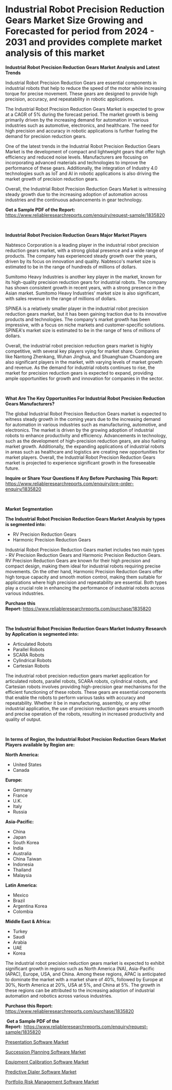 <p><h1>Industrial Robot Precision Reduction Gears Market Size Growing and Forecasted for period from 2024 - 2031 and provides complete market analysis of this market</h1></p><p><strong>Industrial Robot Precision Reduction Gears Market Analysis and Latest Trends</strong></p>
<p><p>Industrial Robot Precision Reduction Gears are essential components in industrial robots that help to reduce the speed of the motor while increasing torque for precise movement. These gears are designed to provide high precision, accuracy, and repeatability in robotic applications.</p><p>The Industrial Robot Precision Reduction Gears Market is expected to grow at a CAGR of 5% during the forecast period. The market growth is being primarily driven by the increasing demand for automation in various industries such as automotive, electronics, and healthcare. The need for high precision and accuracy in robotic applications is further fueling the demand for precision reduction gears.</p><p>One of the latest trends in the Industrial Robot Precision Reduction Gears Market is the development of compact and lightweight gears that offer high efficiency and reduced noise levels. Manufacturers are focusing on incorporating advanced materials and technologies to improve the performance of these gears. Additionally, the integration of Industry 4.0 technologies such as IoT and AI in robotic applications is also driving the market growth of precision reduction gears.</p><p>Overall, the Industrial Robot Precision Reduction Gears Market is witnessing steady growth due to the increasing adoption of automation across industries and the continuous advancements in gear technology.</p></p>
<p><strong>Get a Sample PDF of the Report:&nbsp;</strong> <a href="https://www.reliableresearchreports.com/enquiry/request-sample/1835820">https://www.reliableresearchreports.com/enquiry/request-sample/1835820</a></p>
<p>&nbsp;</p>
<p><strong>Industrial Robot Precision Reduction Gears Major Market Players</strong></p>
<p><p>Nabtesco Corporation is a leading player in the industrial robot precision reduction gears market, with a strong global presence and a wide range of products. The company has experienced steady growth over the years, driven by its focus on innovation and quality. Nabtesco's market size is estimated to be in the range of hundreds of millions of dollars.</p><p>Sumitomo Heavy Industries is another key player in the market, known for its high-quality precision reduction gears for industrial robots. The company has shown consistent growth in recent years, with a strong presence in the Asian market. Sumitomo Heavy Industries' market size is also significant, with sales revenue in the range of millions of dollars.</p><p>SPINEA is a relatively smaller player in the industrial robot precision reduction gears market, but it has been gaining traction due to its innovative products and technologies. The company's market growth has been impressive, with a focus on niche markets and customer-specific solutions. SPINEA's market size is estimated to be in the range of tens of millions of dollars.</p><p>Overall, the industrial robot precision reduction gears market is highly competitive, with several key players vying for market share. Companies like Nantong Zhenkang, Wuhan Jinghua, and Shuanghuan Chuandong are also significant players in the market, with varying levels of market growth and revenue. As the demand for industrial robots continues to rise, the market for precision reduction gears is expected to expand, providing ample opportunities for growth and innovation for companies in the sector.</p></p>
<p>&nbsp;</p>
<p><strong>What Are The Key Opportunities For Industrial Robot Precision Reduction Gears Manufacturers?</strong></p>
<p><p>The global Industrial Robot Precision Reduction Gears market is expected to witness steady growth in the coming years due to the increasing demand for automation in various industries such as manufacturing, automotive, and electronics. The market is driven by the growing adoption of industrial robots to enhance productivity and efficiency. Advancements in technology, such as the development of high-precision reduction gears, are also fueling market growth. Additionally, the expanding applications of industrial robots in areas such as healthcare and logistics are creating new opportunities for market players. Overall, the Industrial Robot Precision Reduction Gears market is projected to experience significant growth in the foreseeable future.</p></p>
<p><strong>Inquire or Share Your Questions If Any Before Purchasing This Report:</strong> <a href="https://www.reliableresearchreports.com/enquiry/pre-order-enquiry/1835820">https://www.reliableresearchreports.com/enquiry/pre-order-enquiry/1835820</a></p>
<p>&nbsp;</p>
<p><strong>Market Segmentation</strong></p>
<p><strong>The Industrial Robot Precision Reduction Gears Market Analysis by types is segmented into:</strong></p>
<p><ul><li>RV Precision Reduction Gears</li><li>Harmonic Precision Reduction Gears</li></ul></p>
<p><p>Industrial Robot Precision Reduction Gears market includes two main types - RV Precision Reduction Gears and Harmonic Precision Reduction Gears. RV Precision Reduction Gears are known for their high precision and compact design, making them ideal for industrial robots requiring precise movements. On the other hand, Harmonic Precision Reduction Gears offer high torque capacity and smooth motion control, making them suitable for applications where high precision and repeatability are essential. Both types play a crucial role in enhancing the performance of industrial robots across various industries.</p></p>
<p><strong>Purchase this Report:&nbsp;</strong><a href="https://www.reliableresearchreports.com/purchase/1835820">https://www.reliableresearchreports.com/purchase/1835820</a></p>
<p>&nbsp;</p>
<p><strong>The Industrial Robot Precision Reduction Gears Market Industry Research by Application is segmented into:</strong></p>
<p><ul><li>Articulated Robots</li><li>Parallel Robots</li><li>SCARA Robots</li><li>Cylindrical Robots</li><li>Cartesian Robots</li></ul></p>
<p><p>The industrial robot precision reduction gears market application for articulated robots, parallel robots, SCARA robots, cylindrical robots, and Cartesian robots involves providing high-precision gear mechanisms for the efficient functioning of these robots. These gears are essential components that enable the robots to perform various tasks with accuracy and repeatability. Whether it be in manufacturing, assembly, or any other industrial application, the use of precision reduction gears ensures smooth and precise operation of the robots, resulting in increased productivity and quality of output.</p></p>
<p>&nbsp;</p>
<p><strong>In terms of Region, the Industrial Robot Precision Reduction Gears Market Players available by Region are:</strong></p>
<p>
    <p> <strong> North America: </strong>
        <ul>
            <li>United States</li>
            <li>Canada</li>
        </ul>
        </p> 
    <p> <strong> Europe: </strong>
        <ul>
            <li>Germany</li>
            <li>France</li>
            <li>U.K.</li>
            <li>Italy</li>
            <li>Russia</li>
        </ul>
        </p> 
    <p> <strong> Asia-Pacific: </strong>
        <ul>
            <li>China</li>
            <li>Japan</li>
            <li>South Korea</li>
            <li>India</li>
            <li>Australia</li>
            <li>China Taiwan</li>
            <li>Indonesia</li>
            <li>Thailand</li>
            <li>Malaysia</li>
        </ul>
        </p> 
    <p> <strong> Latin America: </strong>
        <ul>
            <li>Mexico</li>
            <li>Brazil</li>
            <li>Argentina Korea</li>
            <li>Colombia</li>
        </ul>
        </p> 
    <p> <strong> Middle East & Africa: </strong>
        <ul>
            <li>Turkey</li>
            <li>Saudi</li>
            <li>Arabia</li>
            <li>UAE</li>
            <li>Korea</li>
        </ul>
    </p>
    </p>
<p><p>The industrial robot precision reduction gears market is expected to exhibit significant growth in regions such as North America (NA), Asia-Pacific (APAC), Europe, USA, and China. Among these regions, APAC is anticipated to dominate the market with a market share of 40%, followed by Europe at 30%, North America at 20%, USA at 5%, and China at 5%. The growth in these regions can be attributed to the increasing adoption of industrial automation and robotics across various industries.</p></p>
<p><strong>Purchase this Report: </strong><a href="https://www.reliableresearchreports.com/purchase/1835820">https://www.reliableresearchreports.com/purchase/1835820</a></p>
<p>&nbsp;<strong>Get a Sample PDF of the Report:&nbsp;&nbsp;</strong><a href="https://www.reliableresearchreports.com/enquiry/request-sample/1835820">https://www.reliableresearchreports.com/enquiry/request-sample/1835820</a></p>
<p><strong></strong></p>
<p><p><a href="https://medium.com/@twiladurgan_88301/presentation-software-market-outlook-industry-overview-and-forecast-2024-to-2031-7b99221ec569">Presentation Software Market</a></p><p><a href="https://medium.com/@twiladurgan_88301/succession-planning-software-market-analysis-its-cagr-market-segmentation-and-global-industry-044d3f301b69">Succession Planning Software Market</a></p><p><a href="https://medium.com/@kevontoy1/equipment-calibration-software-market-furnishes-information-on-market-share-market-trends-and-c98aa0d174d5">Equipment Calibration Software Market</a></p><p><a href="https://medium.com/@twiladurgan_88301/predictive-dialer-software-market-furnishes-information-on-market-share-market-trends-and-market-bece9dce0305">Predictive Dialer Software Market</a></p><p><a href="https://medium.com/@kevontoy1/analyzing-portfolio-risk-management-software-market-global-industry-perspective-and-forecast-2024-8ff1e0daf082">Portfolio Risk Management Software Market</a></p></p>